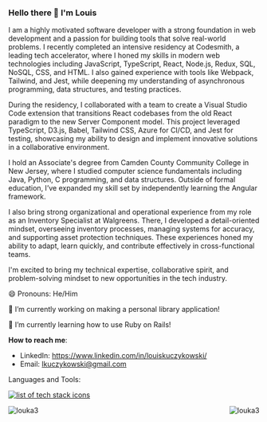 ### Hello there 👋 I'm Louis

I am a highly motivated software developer with a strong foundation in web development and a passion for building tools that solve real-world problems. I recently completed an intensive residency at Codesmith, a leading tech accelerator, where I honed my skills in modern web technologies including JavaScript, TypeScript, React, Node.js, Redux, SQL, NoSQL, CSS, and HTML. I also gained experience with tools like Webpack, Tailwind, and Jest, while deepening my understanding of asynchronous programming, data structures, and testing practices.

During the residency, I collaborated with a team to create a Visual Studio Code extension that transitions React codebases from the old React paradigm to the new Server Component model. This project leveraged TypeScript, D3.js, Babel, Tailwind CSS, Azure for CI/CD, and Jest for testing, showcasing my ability to design and implement innovative solutions in a collaborative environment.

I hold an Associate's degree from Camden County Community College in New Jersey, where I studied computer science fundamentals including Java, Python, C programming, and data structures. Outside of formal education, I’ve expanded my skill set by independently learning the Angular framework.

I also bring strong organizational and operational experience from my role as an Inventory Specialist at Walgreens. There, I developed a detail-oriented mindset, overseeing inventory processes, managing systems for accuracy, and supporting asset protection techniques. These experiences honed my ability to adapt, learn quickly, and contribute effectively in cross-functional teams.

I'm excited to bring my technical expertise, collaborative spirit, and problem-solving mindset to new opportunities in the tech industry.

😄 Pronouns: He/Him

🔭 I’m currently working on making a personal library application!

🌱 I’m currently learning how to use Ruby on Rails!

**How to reach me**: 
- LinkedIn: https://www.linkedin.com/in/louiskuczykowski/
- Email: lkuczykowski@gmail.com

Languages and Tools:
<p align="left">
  <a href="https://skillicons.dev">
    <img src="https://skillicons.dev/icons?i=js,ts,html,css,tailwind,babel,react,d3,jest,nodejs,webpack,git,azure,express,aws,electron,jquery,mongodb, sass,)](https://skillicons.dev" alt="list of tech stack icons"/>
  </a>
</p>

<p><img align="left" src="https://github-readme-stats.vercel.app/api/top-langs?username=louka3&show_icons=true&locale=en&layout=compact" alt="louka3" /></p>

<p><img align="right" src="https://github-readme-streak-stats.herokuapp.com/?user=louka3&" alt="louka3" /></p>
